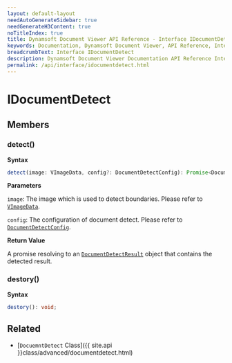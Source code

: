 ```yaml
---
layout: default-layout
needAutoGenerateSidebar: true
needGenerateH3Content: true
noTitleIndex: true
title: Dynamsoft Document Viewer API Reference - Interface IDocumentDetect
keywords: Documentation, Dynamsoft Document Viewer, API Reference, Interface IDocumentDetect
breadcrumbText: Interface IDocumentDetect
description: Dynamsoft Document Viewer Documentation API Reference Interface IDocumentDetect Page
permalink: /api/interface/idocumentdetect.html
---
```


# IDocumentDetect

<!-- ## Syntax

```typescript
interface IDocumentDetect {
    detect(image: VImageData, config?: DocumentDetectConfig): Promise<DocumentDetectResult>;
    destory(): void;
}
``` -->

## Members

### detect()

**Syntax**

```typescript
detect(image: VImageData, config?: DocumentDetectConfig): Promise<DocumentDetectResult>;
```

**Parameters**

`image`: The image which is used to detect boundaries. Please refer to [`VImageData`]().

`config`: The configuration of document detect. Please refer to [`DocumentDetectConfig`]().

**Return Value**

A promise resolving to an [`DocumentDetectResult`]() object that contains the detected result.

### destory()

**Syntax**

```typescript
destory(): void;
```

## Related

- [`DocuemntDetect` Class]({{ site.api }}class/advanced/documentdetect.html)